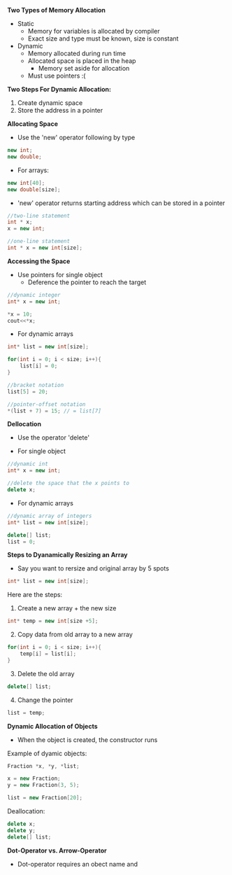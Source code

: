 **Two Types of Memory Allocation**
- Static
	- Memory for variables is allocated by compiler
	- Exact size and type must be known, size is constant
- Dynamic
	- Memory allocated during run time
	- Allocated space is placed in the heap
		- Memory set aside for allocation
	- Must use pointers   :(

**Two Steps For Dynamic Allocation:**
1. Create dynamic space
2. Store the address in a pointer

**Allocating Space**
- Use the 'new' operator following by type
```c++
new int;
new double;
```

- For arrays:
```c++
new int[40];
new double[size];
```

- 'new' operator returns starting address which can be stored in a pointer
```cpp
//two-line statement
int * x;
x = new int;

//one-line statement
int * x = new int[size];
```

**Accessing the Space**
- Use pointers for single object
	- Deference the pointer to reach the target
```cpp
//dynamic integer
int* x = new int;

*x = 10;
cout<<*x;
```

- For dynamic arrays
```cpp
int* list = new int[size];

for(int i = 0; i < size; i++){
	list[i] = 0;
}

//bracket notation
list[5] = 20;

//pointer-offset notation
*(list + 7) = 15; // = list[7]
```

**Dellocation**
- Use the operator 'delete'

- For single object
```cpp
//dynamic int
int* x = new int;

//delete the space that the x points to
delete x;
```

- For dynamic arrays
```cpp
//dynamic array of integers
int* list = new int[size];

delete[] list;
list = 0;
```

**Steps to Dyanamically Resizing an Array**
- Say you want to rersize and original array by 5 spots
```cpp
int* list = new int[size];
```

Here are the steps:
1. Create a new array + the new size
```cpp
int* temp = new int[size +5];
```

2. Copy data from old array to a new array
```cpp
for(int i = 0; i < size; i++){
	temp[i] = list[i];
}
```

3. Delete the old array
```cpp
delete[] list;
```

4. Change the pointer
```cpp
list = temp;
```


**Dynamic Allocation of Objects**
- When the object is created, the constructor runs

Example of dyamic objects:
```cpp
Fraction *x, *y, *list;

x = new Fraction;
y = new Fraction(3, 5);

list = new Fraction[20];
```

Deallocation:
```cpp
delete x;
delete y;
delete[] list;
```

**Dot-Operator vs. Arrow-Operator**
- Dot-operator requires an obect name and 